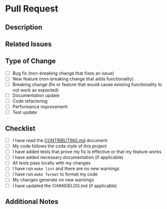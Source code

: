 # Pull Request

## Description
<!-- Provide a brief description of the changes in this PR -->

## Related Issues
<!-- Link to any related issues using the format: Fixes #123, Closes #456 -->

## Type of Change
<!-- Mark the appropriate option with an "x" -->
- [ ] Bug fix (non-breaking change that fixes an issue)
- [ ] New feature (non-breaking change that adds functionality)
- [ ] Breaking change (fix or feature that would cause existing functionality to not work as expected)
- [ ] Documentation update
- [ ] Code refactoring
- [ ] Performance improvement
- [ ] Test update

## Checklist
<!-- Mark the items you have completed with an "x" -->
- [ ] I have read the [CONTRIBUTING.md](CONTRIBUTING.md) document
- [ ] My code follows the code style of this project
- [ ] I have added tests that prove my fix is effective or that my feature works
- [ ] I have added necessary documentation (if applicable)
- [ ] All tests pass locally with my changes
- [ ] I have run `make lint` and there are no new warnings
- [ ] I have run `make format` to format my code
- [ ] My changes generate no new warnings
- [ ] I have updated the CHANGELOG.md (if applicable)

## Additional Notes
<!-- Add any additional information about the PR here -->
